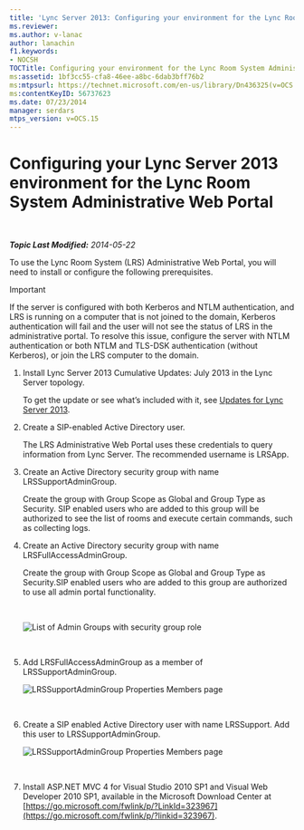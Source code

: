 ```yaml
---
title: 'Lync Server 2013: Configuring your environment for the Lync Room System Administrative Web Portal'
ms.reviewer: 
ms.author: v-lanac
author: lanachin
f1.keywords:
- NOCSH
TOCTitle: Configuring your environment for the Lync Room System Administrative Web Portal
ms:assetid: 1bf3cc55-cfa8-46ee-a8bc-6dab3bff76b2
ms:mtpsurl: https://technet.microsoft.com/en-us/library/Dn436325(v=OCS.15)
ms:contentKeyID: 56737623
ms.date: 07/23/2014
manager: serdars
mtps_version: v=OCS.15
---
```


<div data-xmlns="http://www.w3.org/1999/xhtml">

<div class="topic" data-xmlns="http://www.w3.org/1999/xhtml" data-msxsl="urn:schemas-microsoft-com:xslt" data-cs="https://msdn.microsoft.com/">

<div data-asp="https://msdn2.microsoft.com/asp">

# Configuring your Lync Server 2013 environment for the Lync Room System Administrative Web Portal

</div>

<div id="mainSection">

<div id="mainBody">

<span> </span>

_**Topic Last Modified:** 2014-05-22_

To use the Lync Room System (LRS) Administrative Web Portal, you will need to install or configure the following prerequisites.

<div>


> [!IMPORTANT]  
> If the server is configured with both Kerberos and NTLM authentication, and LRS is running on a computer that is not joined to the domain, Kerberos authentication will fail and the user will not see the status of LRS in the administrative portal. To resolve this issue, configure the server with NTLM authentication or both NTLM and TLS-DSK authentication (without Kerberos), or join the LRS computer to the domain.



</div>

1.  Install Lync Server 2013 Cumulative Updates: July 2013 in the Lync Server topology.
    
    To get the update or see what’s included with it, see [Updates for Lync Server 2013](https://go.microsoft.com/fwlink/p/?linkid=323959).

2.  Create a SIP-enabled Active Directory user.
    
    The LRS Administrative Web Portal uses these credentials to query information from Lync Server. The recommended username is LRSApp.

3.  Create an Active Directory security group with name LRSSupportAdminGroup.
    
    Create the group with Group Scope as Global and Group Type as Security. SIP enabled users who are added to this group will be authorized to see the list of rooms and execute certain commands, such as collecting logs.

4.  Create an Active Directory security group with name LRSFullAccessAdminGroup.
    
    Create the group with Group Scope as Global and Group Type as Security.SIP enabled users who are added to this group are authorized to use all admin portal functionality.
    
     
    
    ![List of Admin Groups with security group role](images/Dn436325.5d432819-a2e2-452c-bc2a-5d4ee79d8c33(OCS.15).png "List of Admin Groups with security group role")  
    
     

5.  Add LRSFullAccessAdminGroup as a member of LRSSupportAdminGroup.
    
    ![LRSSupportAdminGroup Properties Members page](images/Dn436325.91a4a28a-cacf-4ef6-aac1-915ec41c9648(OCS.15).png "LRSSupportAdminGroup Properties Members page")  
    
     

6.  Create a SIP enabled Active Directory user with name LRSSupport. Add this user to LRSSupportAdminGroup.
    
    ![LRSSupportAdminGroup Properties Members page](images/Dn436325.7638055d-22ac-4909-914d-1966f5623909(OCS.15).png "LRSSupportAdminGroup Properties Members page")  
    
     

7.  Install ASP.NET MVC 4 for Visual Studio 2010 SP1 and Visual Web Developer 2010 SP1, available in the Microsoft Download Center at [https://go.microsoft.com/fwlink/p/?LinkId=323967](https://go.microsoft.com/fwlink/p/?linkid=323967).

</div>

<span> </span>

</div>

</div>

</div>

